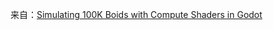 来自：[Simulating 100K Boids with Compute Shaders in Godot](https://www.youtube.com/watch?v=v-xNj4ud0aM)
